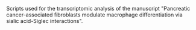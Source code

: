 Scripts used for the transcriptomic analysis of the manuscript "Pancreatic cancer-associated fibroblasts modulate macrophage differentiation via sialic acid-Siglec interactions". 
